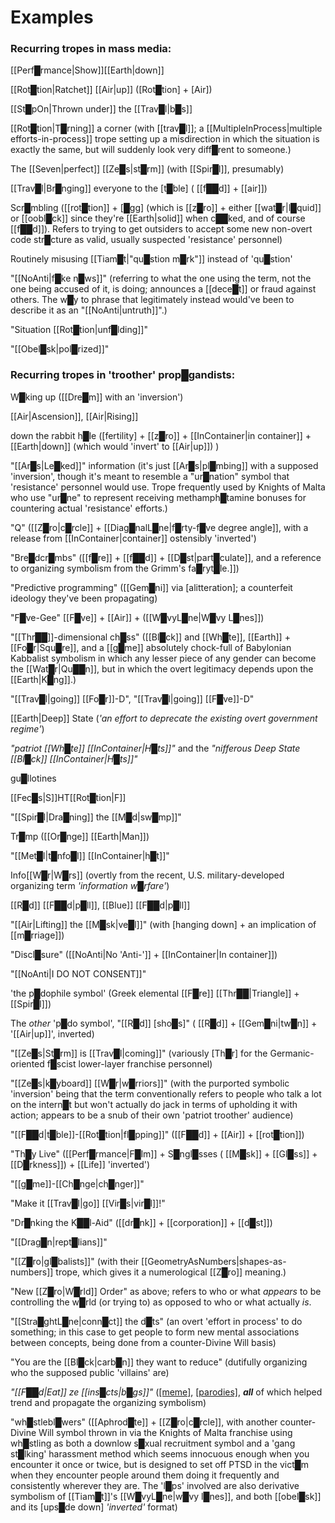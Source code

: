 # Examples

### **Recurring tropes in mass media:**

[[Perf█rmance|Show]][[Earth|down]] 

[[Rot█tion|Ratchet]] [[Air|up]] ([Rot█tion] + [Air])

[[St█pOn|Thrown under]] the [[Trav█l|b█s]]

[[Rot█tion|T█rning]] a corner (with [[trav█l]]; a [[MultipleInProcess|multiple efforts-in-process]] trope setting up a misdirection in which the situation is exactly the same, but will suddenly look very diff█rent to someone.)

The [[Seven|perfect]] [[Ze█s|st█rm]] (with [[Spir█l]], presumably)

[[Trav█l|Br█nging]] everyone to the [t█ble] ( [[f██d]] + [[air]])

Scr█mbling ([[rot█tion]] + [█gg] (which is [[z█ro]] + either [[wat█r|l█quid]] or [[oobl█ck]] since they're [[Earth|solid]] when c██ked, and of course [[f██d]]).  Refers to trying to get outsiders to accept some new non-overt code str█cture as valid, usually suspected 'resistance' personnel)

Routinely misusing [[Tiam█t|"qu█stion m█rk"]] instead of 'qu█stion'

"[[NoAnti|f█ke n█ws]]" (referring to what the one using the term, not the one being accused of it, is doing; announces a [[dece█t]] or fraud against others.  The w█y to phrase that legitimately instead would've been to describe it as an "[[NoAnti|untruth]]".)

"Situation [[Rot█tion|unf█lding]]"

"[[Obel█sk|pol█rized]]" 


### **Recurring tropes in 'troother' prop█gandists:**

W█king up ([[Dre█m]] with an 'inversion')

[[Air|Ascension]], [[Air|Rising]]

down the rabbit h█le ([fertility] + [[z█ro]] + [[InContainer|in container]] + [[Earth|down]] (which would 'invert' to [[Air|up]]) )

"[[Ar█s|Le█ked]]" information (it's just [[Ar█s|pl█mbing]] with a supposed 'inversion', though it's meant to resemble a "ur█nation" symbol that 'resistance' personnel would use.  Trope frequently used by Knights of Malta who use "ur█ne" to represent receiving methamph█tamine bonuses for countering actual 'resistance' efforts.)

"Q" ([[Z█ro|c█rcle]] + [[Diag█nalL█ne|f█rty-f█ve degree angle]], with a release from [[InContainer|container]] ostensibly 'inverted')

"Bre█dcr█mbs" ([[f█re]] + [[f██d]] + [[D█st|part█culate]], and a reference to organizing symbolism from the Grimm's fa█ryt█le.]])

"Predictive programming" ([[Gem█ni]] via [alitteration]; a counterfeit ideology they've been propagating)

"F█ve-Gee" [[F█ve]] + [[Air]] + ([[W█vyL█ne|W█vy L█nes]])

"[[Thr██]]-dimensional ch█ss" ([[Bl█ck]] and [[Wh█te]], [[Earth]] + [[Fo█r|Squ█re]], and a [[g█me]] absolutely chock-full of Babylonian Kabbalist symbolism in which any lesser piece of any gender can become the [[Wat█r|Qu██n]], but in which the overt legitimacy depends upon the [[Earth|K█ng]].)

"[[Trav█l|going]] [[Fo█r]]-D", "[[Trav█l|going]] [[F█ve]]-D"

[[Earth|Deep]] State (*'an effort to deprecate the existing overt government regime'*)

*"patriot [[Wh█te]] [[InContainer|H█ts]]"* and the *"nifferous Deep State [[Bl█ck]] [[InContainer|H█ts]]"*

gu█llotines

[[Fec█s|S]]HT[[Rot█tion|F]]

"[[Spir█l|Dra█ning]] the [[M█d|sw█mp]]"

Tr█mp ([[Or█nge]] [[Earth|Man]])

"[[Met█l|t█nfo█l]] [[InContainer|h█t]]"

Info[[W█r|W█rs]] (overtly from the recent, U.S. military-developed organizing term *'information w█rfare'*)

[[R█d]] [[F██d|p█ll]], [[Blue]] [[F██d|p█ll]]

"[[Air|Lifting]] the [[M█sk|ve█l]]" (with [hanging down] + an implication of [[m█rriage]])

"Discl█sure" ([[NoAnti|No 'Anti-']] + [[InContainer|In container]])

"[[NoAnti|I DO NOT CONSENT]]"

'the p█dophile symbol' (Greek elemental [[F█re]] [[Thr██|Triangle]] + [[Spir█l]])

The *other* 'p█do symbol', "[[R█d]] [sho█s]" ( [[R█d]] + [[Gem█ni|tw█n]] + '[[Air|up]]', inverted)

"[[Ze█s|St█rm]] is [[Trav█l|coming]]" (variously [Th█r] for the Germanic-oriented f█scist lower-layer franchise personnel)

"[[Ze█s|k█yboard]] [[W█r|w█rriors]]"  (with the purported symbolic 'inversion' being that the term conventionally refers to people who talk a lot on the intern█t but won't actually do jack in terms of upholding it with action; appears to be a snub of their own 'patriot troother' audience)

"[[F██d|t█ble]]-[[Rot█tion|fl█pping]]" ([[F██d]] + [[Air]] + [[rot█tion]])

"Th█y Live" ([[Perf█rmance|F█lm]] + S█ngl█sses ( [[M█sk]] + [[Gl█ss]] + [[D█rkness]]) + [[Life]] 'inverted')

"[[g█me]]-[[Ch█nge|ch█nger]]"

"Make it [[Trav█l|go]] [[Vir█s|vir█l]]!"

"Dr█nking the K██l-Aid" ([[dr█nk]] + [[corporation]] + [[d█st]])

"[[Drag█n|rept█lians]]"

"[[Z█ro|gl█balists]]" (with their [[GeometryAsNumbers|shapes-as-numbers]] trope, which gives it a numerological [[Z█ro]] meaning.)

"New [[Z█ro|W█rld]] Order" as above; refers to who or what *appears* to be controlling the w█rld (or trying to) as opposed to who or what actually *is*.

"[[Stra█ghtL█ne|conn█ct]] the d█ts" (an overt 'effort in process' to do something; in this case to get people to form new mental associations between concepts, being done from a counter-Divine Will basis)

"You are the [[Bl█ck|carb█n]] they want to reduce" (dutifully organizing who the supposed public 'villains' are)

*"[[F██d|Eat]] ze [[ins█cts|b█gs]]"*  ([\[meme\]](https://www.google.com/search?q=eat+ze+bugs+meme&source=lnms&tbm=isch), [\[parodies\]](https://knowyourmeme.com/memes/i-will-not-eat-the-bugs), ***all*** of which helped trend and propagate the organizing symbolism)

"wh█stlebl█wers" ([[Aphrod█te]] + [[Z█ro|c█rcle]], with another counter-Divine Will symbol thrown in via the Knights of Malta franchise using wh█stling as both a downlow s█xual recruitment symbol and a 'gang st█lking' harassment method which seems innocuous enough when you encounter it once or twice, but is designed to set off PTSD in the vict█m when they encounter people around them doing it frequently and consistently wherever they are.  The 'l█ps' involved are also derivative symbolism of [[Tiam█t]]'s [[W█vyL█ne|w█vy l█nes]], and both [[obel█sk]] and its [ups█de down] *'inverted'* format)



